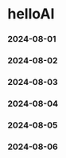 # helloAI
### 2024-08-01
### 2024-08-02
### 2024-08-03
### 2024-08-04
### 2024-08-05
### 2024-08-06
